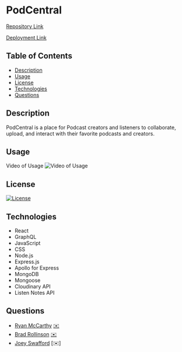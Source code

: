 # PodCentral

[Repository Link](https://github.com/rmmccar92/PodCentral)

[Deployment Link](https://pod-central.herokuapp.com/)

## Table of Contents

- [Description](#Description)
- [Usage](#Usage)
- [License](#License)
- [Technologies](#Technologies)
- [Questions](#Questions)

## Description

PodCentral is a place for Podcast creators and listeners to collaborate, upload, and interact with their favorite podcasts and creators.

## Usage

Video of Usage
![Video of Usage]()

## License

[![License](https://img.shields.io/badge/License-MIT-yellow.svg)](https://opensource.org/licenses/MIT)

## Technologies

- React
- GraphQL
- JavaScript
- CSS
- Node.js
- Express.js
- Apollo for Express
- MongoDB
- Mongoose
- Cloudinary API
- Listen Notes API

## Questions

- [Ryan McCarthy](https://github.com/rmmccar92/) [:envelope:](rmmccar92@gmail.com)
- [Brad Rollinson](https://github.com/likearollinson) [:envelope:](brad.w.rollinson@gmail.com)
- [Joey Swafford](https://github.com/joeyswafford) [:envelope:]

